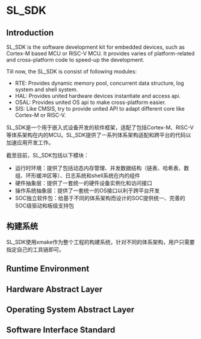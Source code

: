 # SL_SDK

## Introduction

SL_SDK is the software development kit for embedded devices, such as Cortex-M based MCU or RISC-V MCU. It provides varies of platform-related and cross-platform code to speed-up the development.

Till now, the SL_SDK is consist of following modules:

* RTE: Provides dynamic memory pool, concurrent data structure, log system and shell system.
* HAL: Provides united hardware devices instantiate and access api.
* OSAL: Provides united OS api to make cross-platform easier.
* SIS: Like CMSIS, try to provide united API to adapt different core like Cortex-M or RISC-V.

SL_SDK是一个用于嵌入式设备开发的软件框架，适配了包括Cortex-M、RISC-V等体系架构在内的MCU。SL_SDK提供了一系列体系架构适配和跨平台的代码以加速应用开发工作。

截至目前，SL_SDK包括以下模块：

* 运行时环境：提供了包括动态内存管理、并发数据结构（链表、哈希表、数组、环形缓冲区等）、日志系统和shell系统在内的组件
* 硬件抽象层：提供了一套统一的硬件设备实例化和访问接口
* 操作系统抽象层：提供了一套统一的OS接口以利于跨平台开发
* SOC独立软件包：给基于不同的体系架构而设计的SOC提供统一、完善的SOC级驱动和板级支持包

## 构建系统

SL_SDK使用xmake作为整个工程的构建系统，针对不同的体系架构，用户只需要指定自己的工具链即可。

## Runtime Environment

## Hardware Abstract Layer

## Operating System Abstract Layer

## Software Interface Standard
